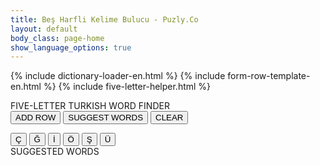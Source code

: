 ```yaml
---
title: Beş Harfli Kelime Bulucu - Puzly.Co
layout: default
body_class: page-home
show_language_options: true
---
```


{% include dictionary-loader-en.html %}
{% include form-row-template-en.html %}
{% include five-letter-helper.html %}

<section class="helper-content">
	<div class="form-container">
		<span class="title">FIVE-LETTER TURKISH WORD FINDER</span>
		<div class="button-container">
			<button type="button" onclick="addRow()">ADD ROW</button>
			<button type="button" onclick="handleSuggestionRequest()">SUGGEST WORDS</button>
			<button type="button" onclick="resetForm()">CLEAR</button>
		</div>
		<form id="word_form"></form>
		<div class="keyboard-container">
			<button type="button" onclick="enterLetter('Ç')">Ç</button>
			<button type="button" onclick="enterLetter('Ğ')">Ğ</button>
			<button type="button" onclick="enterLetter('İ')">İ</button>
			<button type="button" onclick="enterLetter('Ö')">Ö</button>
			<button type="button" onclick="enterLetter('Ş')">Ş</button>
			<button type="button" onclick="enterLetter('Ü')">Ü</button>
		</div>
		<div class="suggestions-container">
			<span class="title">SUGGESTED WORDS</span>
			<br />
			<span id="suggestions_slot"></span>
		</div>
	</div>
</section>
